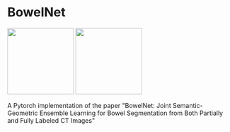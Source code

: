 # BowelNet




<img width="150" height="150" src="https://github.com/runningcw/BowelNet/blob/master/bowel_fineseg/arch/segmentors.png"/>


<img width="150" height="150" src="https://img-blog.csdn.net/20161028230559575"/>

A Pytorch implementation of the paper "BowelNet: Joint Semantic-Geometric Ensemble Learning for Bowel Segmentation from Both Partially and Fully Labeled CT Images"
